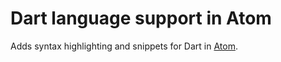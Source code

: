 # Dart language support in Atom

Adds syntax highlighting and snippets for Dart in [Atom](https://atom.io/packages/language-dart2).
